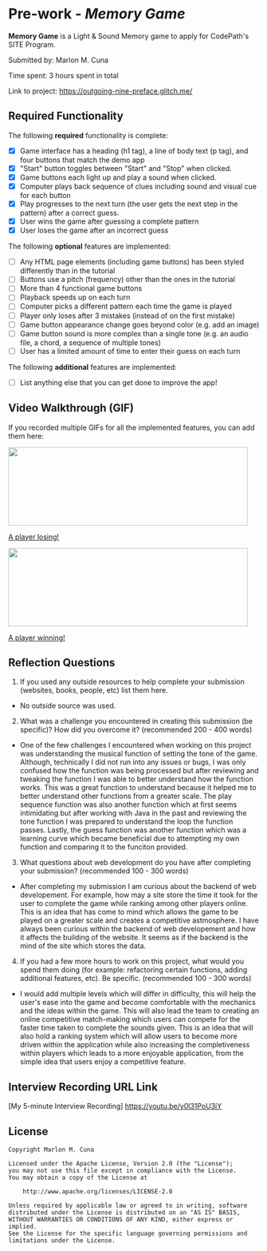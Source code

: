 # Pre-work - *Memory Game*

**Memory Game** is a Light & Sound Memory game to apply for CodePath's SITE Program. 

Submitted by: Marlon M. Cuna

Time spent: 3 hours spent in total

Link to project: https://outgoing-nine-preface.glitch.me/

## Required Functionality

The following **required** functionality is complete:

* [X] Game interface has a heading (h1 tag), a line of body text (p tag), and four buttons that match the demo app
* [X] "Start" button toggles between "Start" and "Stop" when clicked. 
* [X] Game buttons each light up and play a sound when clicked. 
* [X] Computer plays back sequence of clues including sound and visual cue for each button
* [X] Play progresses to the next turn (the user gets the next step in the pattern) after a correct guess. 
* [X] User wins the game after guessing a complete pattern
* [X] User loses the game after an incorrect guess

The following **optional** features are implemented:

* [ ] Any HTML page elements (including game buttons) has been styled differently than in the tutorial
* [ ] Buttons use a pitch (frequency) other than the ones in the tutorial
* [ ] More than 4 functional game buttons
* [ ] Playback speeds up on each turn
* [ ] Computer picks a different pattern each time the game is played
* [ ] Player only loses after 3 mistakes (instead of on the first mistake)
* [ ] Game button appearance change goes beyond color (e.g. add an image)
* [ ] Game button sound is more complex than a single tone (e.g. an audio file, a chord, a sequence of multiple tones)
* [ ] User has a limited amount of time to enter their guess on each turn

The following **additional** features are implemented:

- [ ] List anything else that you can get done to improve the app!

## Video Walkthrough (GIF)

If you recorded multiple GIFs for all the implemented features, you can add them here:

<img src="https://media.giphy.com/media/knXCcr8NBEZoiAyOfg/giphy.gif" width="480" height="157" frameBorder="0" class="giphy-embed" allowFullScreen><p><a href="https://media.giphy.com/media/knXCcr8NBEZoiAyOfg/giphy.gif">A player losing!</a></p>

<img src="https://media.giphy.com/media/93nqKGBVfQ9VR7JIBY/giphy.gif" width="480" height="157" frameBorder="0" class="giphy-embed" allowFullScreen><p><a href="https://media.giphy.com/media/93nqKGBVfQ9VR7JIBY/giphy.gif">A player winning!</a></p>


## Reflection Questions
1. If you used any outside resources to help complete your submission (websites, books, people, etc) list them here. 
- No outside source was used.


2. What was a challenge you encountered in creating this submission (be specific)? How did you overcome it? (recommended 200 - 400 words) 
- One of the few challenges I encountered when working on this project was understanding the musical function of setting the tone of the game. Although, technically I did not run into any issues or bugs, I was only confused how the function was being processed but after reviewing and tweaking the function I was able to better understand how the function works. This was a great function to understand because it helped me to better understand other functions from a greater scale. The play sequence function was also another function which at first seems intimidating but after working with Java in the past and reviewing the tone function I was prepared to understand the loop the function passes. Lastly, the guess function was another function which was a learning curve which became beneficial due to attempting my own function and comparing it to the funciton provided. 

3. What questions about web development do you have after completing your submission? (recommended 100 - 300 words) 
- After completing my submission I am curious about the backend of web developement. For example, how may a site store the time it took for the user to complete the game while ranking among other players online. This is an idea that has come to mind which allows the game to be played on a greater scale and creates a competitive astmosphere. I have always been curious within the backend of web developement and how it affects the building of the website. It seems as if the backend is the mind of the site which stores the data.

4. If you had a few more hours to work on this project, what would you spend them doing (for example: refactoring certain functions, adding additional features, etc). Be specific. (recommended 100 - 300 words) 
- I would add multiple levels which will differ in difficulty, this will help the user's ease into the game and become comfortable with the mechanics and the ideas within the game. This will also lead the team to creating an online competitive match-making which users can compete for the faster time taken to complete the sounds given. This is an idea that will also hold a ranking system which will allow users to become more driven within the application while also increasing the completiveness within players which leads to a more enjoyable application, from the simple idea that users enjoy a competitive feature.



## Interview Recording URL Link

[My 5-minute Interview Recording] https://youtu.be/y0l31PoU3iY


## License

    Copyright Marlon M. Cuna

    Licensed under the Apache License, Version 2.0 (the "License");
    you may not use this file except in compliance with the License.
    You may obtain a copy of the License at

        http://www.apache.org/licenses/LICENSE-2.0

    Unless required by applicable law or agreed to in writing, software
    distributed under the License is distributed on an "AS IS" BASIS,
    WITHOUT WARRANTIES OR CONDITIONS OF ANY KIND, either express or implied.
    See the License for the specific language governing permissions and
    limitations under the License.
